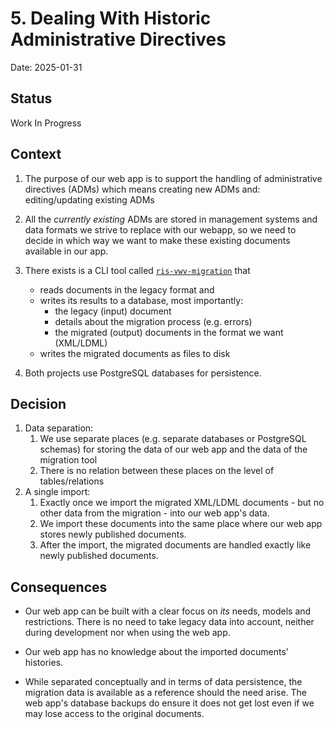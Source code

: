 # 5. Dealing With Historic Administrative Directives

Date: 2025-01-31

## Status

Work In Progress

## Context

1. The purpose of our web app is to support the handling of administrative directives (ADMs) which means creating new ADMs and: editing/updating existing ADMs

1. All the _currently existing_ ADMs are stored in management systems and data formats we strive to replace with our webapp, so we need to decide in which way we want to make these existing documents available in our app.

1. There exists is a CLI tool called [`ris-vwv-migration`](https://github.com/digitalservicebund/ris-vwv-migration) that

   - reads documents in the legacy format and
   - writes its results to a database, most importantly:
     - the legacy (input) document
     - details about the migration process (e.g. errors)
     - the migrated (output) documents in the format we want (XML/LDML)
   - writes the migrated documents as files to disk

1. Both projects use PostgreSQL databases for persistence.

## Decision

1. Data separation:
   1. We use separate places (e.g. separate databases or PostgreSQL schemas) for storing the data of our web app and the data of the migration tool
   1. There is no relation between these places on the level of tables/relations
1. A single import:
   1. Exactly once we import the migrated XML/LDML documents - but no other data from the migration - into our web app's data.
   1. We import these documents into the same place where our web app stores newly published documents.
   1. After the import, the migrated documents are handled exactly like newly published documents.

## Consequences

- Our web app can be built with a clear focus on _its_ needs, models and restrictions. There is no need to take legacy data into account, neither during development nor when using the web app.

- Our web app has no knowledge about the imported documents' histories.

- While separated conceptually and in terms of data persistence, the migration data is available as a reference should the need arise. The web app's database backups do ensure it does not get lost even if we may lose access to the original documents.
